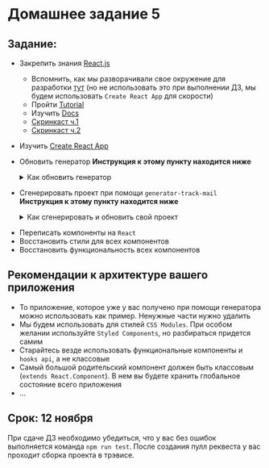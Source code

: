 # Домашнее задание 5

## Задание:
- Закрепить знания [React.js](https://reactjs.org/docs/getting-started.html)
  - Вспомнить, как мы разворачивали свое окружение для разработки [тут](https://github.com/track-mail-ru/track-lecture-samples) (но не использовать это при выполнении ДЗ, мы будем использовать `Create React App` для скорости)
  - Пройти [Tutorial](https://reactjs.org/tutorial/tutorial.html)
  - Изучить [Docs](https://reactjs.org/docs/hello-world.html)
  - [Скринкаст ч.1](https://cloud.mail.ru/public/aZA1/4B5U2JkYs)
  - [Скринкаст ч.2](https://cloud.mail.ru/public/5uoU/29Nosa19E)
- Изучить [Create React App](https://github.com/facebook/create-react-app)
- Обновить генератор **Инструкция к этому пункту находится ниже** <details>
  <summary>Как обновить генератор</summary>

  **Все последующие команды выполняем из-под `bash`.**
  1. Заходим в терминале в папку вашего проекта

  2. Обновляем глобально установленный генератор. Если ругается на недостаточные права, то выполнить с `sudo`:

  ```bash
  npm i -g generator-track-mail
  ```
  3. Проверяем версию установленного генератора. Должно получиться так (версия 0.4.1):
  ```
  $ npm list -g --depth 0 | grep track-mail
  ├── generator-track-mail@0.4.1
  ```

</details>

- Сгенерировать проект при помощи `generator-track-mail` **Инструкция к этому пункту находится ниже** <details>
  <summary>Как сгенерировать и обновить свой проект</summary>

  Ниже мы будем повторно проходить пункт из 1 ДЗ по генерации проекта.
  Генератор обновился, ваш базовый реактовый проект тоже должен получить эти изменения.
  1. Заходим в терминале в папку вашего проекта
  2. Выполняем генерацию проекта еще раз
  ```bash
  yo track-mail
  ```
  Будет тот же самый интерактивный режим, где вам будут задаваться вопросы. За одним исключением, там будут запросы на разрешение перезаписи файлов, нужно будет нажать `y` и нажать `enter`. Далее все как обычно. Процесс может занять некоторое время, но в итоге вы получите последние обновления проекта.

  **Если вы столкнулись с какой-то проблемой, генератор не работает или что-либо другое:**
  1. Создайте новую отдельную папку. Перейдите в нее
  2. Выполните шаги предыдущей инструкции с 1 по 2
  3. Вручную скопируйте все полученное содержимое в свой проект, соглашаясь на перезапись файлов
  4. Если генератор отказывается работать, у вас нет `bash` или существует какая-то другая проблема, которая не позволяет выполнить эти шаги, то нужно скачать [этот репозиторий](https://github.com/track-mail-ru/2019-2-Track-Frontend-M-Komitsky/tree/atom) и вручную скопировать его содержимое в свой проект. Обращаем внимание на изменения в `package.json`, нужно оставить свои старые контактные данные (поля `author`, `repository`, `homepage` и `description`). Если вы сдадите `PR` с моим именем, будет плохо :)

</details>

- Переписать компоненты на `React`
- Восстановить стили для всех компонентов
- Восстановить функциональность всех компонентов

## Рекомендации к архитектуре вашего приложения
* То приложение, которое уже у вас получено при помощи генератора можно использовать как пример. Ненужные части нужно удалить
* Мы будем использовать для стилей `CSS Modules`. При особом желании используйте `Styled Components`, но разбираться придется самим
* Старайтесь везде использовать функциональные компоненты и `hooks api`, а не классовые
* Самый большой родительский компонент должен быть классовым (`extends React.Component`). В нем вы будете хранить глобальное состояние всего приложения
* ...

## Срок: 12 ноября

При сдаче ДЗ необходимо убедиться, что у вас без ошибок выполняется команда `npm run test`.
После создания пулл реквеста у вас проходит сборка проекта в трэвисе.
